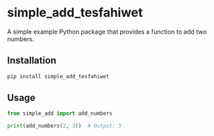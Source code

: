 # simple_add_tesfahiwet

A simple example Python package that provides a function to add two numbers.

## Installation

```bash
pip install simple_add_tesfahiwet
```

## Usage

```python
from simple_add import add_numbers

print(add_numbers(2, 3))  # Output: 5
```
